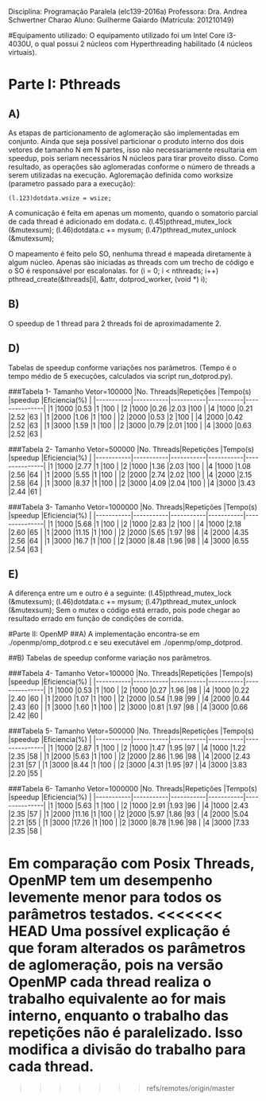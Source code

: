 Disciplina: Programação Paralela (elc139-2016a)
Professora: Dra. Andrea Schwertner Charao
Aluno: Guilherme Gaiardo (Matrícula: 201210149)


#Equipamento utilizado:
O equipamento utilizado foi um Intel Core i3-4030U, o qual possui 2 núcleos com Hyperthreading habilitado (4 núcleos virtuais).

# Parte I: Pthreads
## A)
As etapas de particionamento de aglomeração são implementadas em conjunto. Ainda que seja possível particionar o produto interno dos dois vetores de tamanho N em N partes, isso não necessariamente resultaria em speedup, pois seriam necessários N núcleos para tirar proveito disso. Como resultado, as operações são aglomeradas conforme o número de threads a serem utilizadas na execução.
Agloremação definida como worksize (parametro passado para a execução):

	(l.123)dotdata.wsize = wsize;

A comunicação é feita em apenas um momento, quando o somatorio parcial de cada thread é adicionado em dodata.c.
	(l.45)pthread_mutex_lock (&mutexsum);
	(l.46)dotdata.c += mysum;
	(l.47)pthread_mutex_unlock (&mutexsum);

O mapeamento é feito pelo SO, nenhuma thread é mapeada diretamente à algum núcleo. Apenas são iniciadas as threads com um trecho de código e o SO é responsável por escalonalas.
	for (i = 0; i < nthreads; i++)
		pthread_create(&threads[i], &attr, dotprod_worker, (void *) i);

## B)
O speedup de 1 thread para 2 threads foi de aproximadamente 2.

## D)
Tabelas de speedup conforme variações nos parâmetros. (Tempo é o tempo médio de 5 execuções, calculados via script run_dotprod.py).

###Tabela 1- Tamanho Vetor=100000
|No. Threads|Repetições	|Tempo(s)	|speedup	|Eficiencia(%)	|
|-----------|-----------|-----------|-----------|---------------|
|1		 	|1000		|0.53	 	|1			|100			|
|2			|1000		|0.26	 	|2.03		|100			|
|4			|1000		|0.21		|2.52		|63				|
|1			|2000		|1.06		|1			|100			|
|2			|2000		|0.53		|2			|100			|
|4			|2000		|0.42		|2.52		|63				|
|1			|3000		|1.59		|1			|100			|
|2			|3000		|0.79		|2.01		|100			|
|4			|3000		|0.63		|2.52		|63				|

###Tabela 2- Tamanho Vetor=500000
|No. Threads|Repetições	|Tempo(s)	|speedup	|Eficiencia(%)	|
|-----------|-----------|-----------|-----------|---------------|
|1		 	|1000		|2.77	 	|1			|100			|
|2			|1000		|1.36	 	|2.03		|100			|
|4			|1000		|1.08		|2.56		|64				|
|1			|2000		|5.55		|1			|100			|
|2			|2000		|2.74		|2.02		|100			|
|4			|2000		|2.15		|2.58		|64				|
|1			|3000		|8.37		|1			|100			|
|2			|3000		|4.09		|2.04		|100			|
|4			|3000		|3.43		|2.44		|61				|

###Tabela 3- Tamanho Vetor=1000000
|No. Threads|Repetições	|Tempo(s)	|speedup	|Eficiencia(%)	|
|-----------|-----------|-----------|-----------|---------------|
|1		 	|1000		|5.68	 	|1			|100			|
|2			|1000		|2.83	 	|2			|100			|
|4			|1000		|2.18		|2.60		|65				|
|1			|2000		|11.15		|1			|100			|
|2			|2000		|5.65		|1.97		|98				|
|4			|2000		|4.35		|2.56		|64				|
|1			|3000		|16.7		|1			|100			|
|2			|3000		|8.48		|1.96		|98				|
|4			|3000		|6.55		|2.54		|63				|

## E)
A diferença entre um e outro é a seguinte:
	(l.45)pthread_mutex_lock (&mutexsum);
	(l.46)dotdata.c += mysum;
	(l.47)pthread_mutex_unlock (&mutexsum);
Sem o mutex o código está errado, pois pode chegar ao resultado errado em função de condições de corrida.


#Parte II: OpenMP
##A)
A implementação encontra-se em ./openmp/omp_dotprod.c e seu executável em ./openmp/omp_dotprod.

##B)
Tabelas de speedup conforme variação nos parâmetros.

###Tabela 4- Tamanho Vetor=100000
|No. Threads|Repetições	|Tempo(s)	|speedup	|Eficiencia(%)	|
|-----------|-----------|-----------|-----------|---------------|
|1		 	|1000		|0.53	 	|1			|100			|
|2			|1000		|0.27	 	|1.96		|98				|
|4			|1000		|0.22		|2.40		|60				|
|1			|2000		|1.07		|1			|100			|
|2			|2000		|0.54		|1.98		|99 			|
|4			|2000		|0.44		|2.43		|60				|
|1			|3000		|1.60		|1			|100			|
|2			|3000		|0.81		|1.97		|98				|
|4			|3000		|0.66		|2.42		|60				|

###Tabela 5- Tamanho Vetor=500000
|No. Threads|Repetições	|Tempo(s)	|speedup	|Eficiencia(%)	|
|-----------|-----------|-----------|-----------|---------------|
|1		 	|1000		|2.87	 	|1			|100			|
|2			|1000		|1.47	 	|1.95		|97				|
|4			|1000		|1.22		|2.35		|58				|
|1			|2000		|5.63		|1			|100			|
|2			|2000		|2.86		|1.96		|98				|
|4			|2000		|2.43		|2.31		|57				|
|1			|3000		|8.44		|1			|100			|
|2			|3000		|4.31		|1.95		|97 			|
|4			|3000		|3.83		|2.20		|55				|

###Tabela 6- Tamanho Vetor=1000000
|No. Threads|Repetições	|Tempo(s)	|speedup	|Eficiencia(%)	|
|-----------|-----------|-----------|-----------|---------------|
|1		 	|1000		|5.63	 	|1			|100			|
|2			|1000		|2.91	 	|1.93		|96				|
|4			|1000		|2.43		|2.35		|57				|
|1			|2000		|11.16		|1			|100			|
|2			|2000		|5.97		|1.86		|93				|
|4			|2000		|5.04		|2.21		|55				|
|1			|3000		|17.26		|1			|100			|
|2			|3000		|8.78		|1.96		|98 			|
|4			|3000		|7.33		|2.35		|58				|

Em comparação com Posix Threads, OpenMP tem um desempenho levemente menor para todos os parâmetros testados.
<<<<<<< HEAD
Uma possível explicação é que foram alterados os parâmetros de aglomeração, pois na versão OpenMP cada thread realiza o trabalho equivalente ao for mais interno, enquanto o trabalho das repetições não é paralelizado. Isso modifica a divisão do trabalho para cada thread.
=======
>>>>>>> refs/remotes/origin/master
